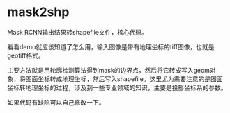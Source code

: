 # mask2shp
Mask RCNN输出结果转shapefile文件，核心代码。

看看demo就应该知道了怎么用，输入图像是带有地理坐标的tiff图像，也就是geotiff格式。

主要方法就是用轮廓检测算法得到mask的边界点，然后将它转成写入geom对象，将图面坐标转成地理坐标，然后写入shapefile。这里尤为需要注意的是图面坐标转地理坐标的过程，涉及到一些专业领域的知识，主要是投影坐标系的参数。

如果代码有缺陷可以自己修改一下。
